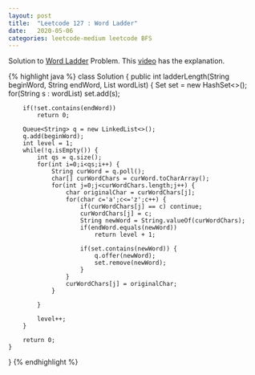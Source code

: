 ```yaml
---
layout: post
title:  "Leetcode 127 : Word Ladder"
date:   2020-05-06
categories: leetcode-medium leetcode BFS
---
```


Solution to [Word Ladder][leetcode] Problem. This [video][utube] has the explanation.

{% highlight java %}
class Solution {
    public int ladderLength(String beginWord, String endWord, List<String> wordList) {
        Set<String> set = new HashSet<>();
        for(String s : wordList)
            set.add(s);
        
        if(!set.contains(endWord))
            return 0;
        
        Queue<String> q = new LinkedList<>();
        q.add(beginWord);
        int level = 1;
        while(!q.isEmpty()) {
            int qs = q.size();
            for(int i=0;i<qs;i++) {
                String curWord = q.poll();
                char[] curWordChars = curWord.toCharArray();
                for(int j=0;j<curWordChars.length;j++) {
                    char originalChar = curWordChars[j];
                    for(char c='a';c<='z';c++) {
                        if(curWordChars[j] == c) continue;
                        curWordChars[j] = c;
                        String newWord = String.valueOf(curWordChars);
                        if(endWord.equals(newWord)) 
                            return level + 1;
                        
                        if(set.contains(newWord)) {
                            q.offer(newWord);
                            set.remove(newWord);
                        }    
                    }
                    curWordChars[j] = originalChar;
                }
                
            }
            
            level++;
        }
        
        return 0;
    }
}
{% endhighlight %}

[leetcode]: https://leetcode.com/problems/word-ladder/
[utube]: https://www.youtube.com/watch?v=M9cVl4d0v04